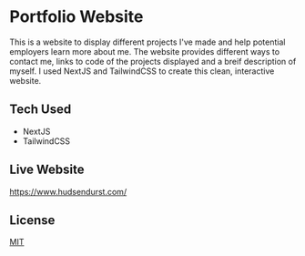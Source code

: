 # Portfolio Website

This is a website to display different projects I've made and help potential employers
learn more about me. The website provides different ways to contact me, links to code of
the projects displayed and a breif description of myself. I used NextJS and TailwindCSS to
create this clean, interactive website.

## Tech Used

-   NextJS
-   TailwindCSS

## Live Website

https://www.hudsendurst.com/

## License

[MIT](https://choosealicense.com/licenses/mit/)
